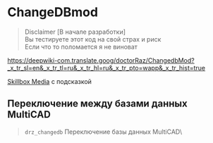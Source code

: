 # ChangeDBmod
>Disclaimer 
[В начале разработки]\
Вы тестируете этот код на свой страх и риск\
Если что то поломается я не виноват



https://deepwiki-com.translate.goog/doctorRaz/ChangedbMod?_x_tr_sl=en&_x_tr_tl=ru&_x_tr_hl=ru&_x_tr_pto=wapp&_x_tr_hist=true

[Skillbox Media](https://skillbox.ru/media/ "Всплывающая подсказка") с подсказкой

## Переключение между базами данных MultiCAD
 
 > `drz_changedb`	Переключение базы данных MultiCAD\


